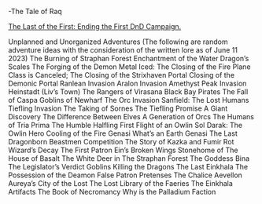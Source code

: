 -The Tale of Raq

[The Last of the First: Ending the First DnD Campaign.](LastoftheFirst.md)


Unplanned and Unorganized Adventures
(The following are random adventure ideas with the consideration of the written lore as of June 11 2023)
The Burning of Straphan Forest
Enchantment of the Water Dragon’s Scales
The Forging of the Demon Metal
Iced: The Closing of the Fire Plane
Class is Canceled; The Closing of the Strixhaven Portal
Closing of the Demonic Portal
Ranlean Invasion
Aralon Invasion
Amethyst Peak Invasion
Heinstadt (Liv’s Town)
The Rangers of Virasana
Black Bay Pirates
The Fall of Caspa
Goblins of Newharf
The Orc Invasion
Sanfield: The Lost Humans
Tiefling Invasion
The Taking of Sornes
The Tiefling Promise
A Giant Discovery
The Difference Between Elves
A Generation of Orcs
The Humans of Tria Prima
The Humble Halfling
First Flight of an Owlin
Sol Darak: The Owlin Hero
Cooling of the Fire Genasi
What’s an Earth Genasi
The Last Dragonborn
Beastmen Competition
The Story of Kazka and Fumir
Rot Wizard’s Decay
The First Patron
Ein’s Broken Wings
Stonehome of The House of Basalt
The White Deer in The Straphan Forest
The Goddess Bina
The Legislator’s Verdict
Goblins
Killing the Dragons
The Last Einkhala
The Possession of the Deamon
False Patron Pretenses
The Chalice Aevellon
Aureya’s City of the Lost
The Lost Library of the Faeries
The Einkhala Artifacts
The Book of Necromancy
Why is the Palladium Faction